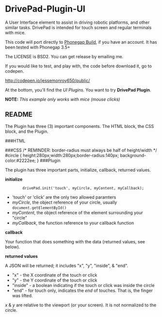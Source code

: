 # DrivePad-Plugin-UI
A User Interface element to assist in driving robotic platforms, and other similar tasks.
DrivePad is intended for touch screen and regular terminals with mice.

This code will port directly to [Phonegap Build](https://build.phonegap.com/), if you have an account.
It has been tested with Phonegap 3.5+

The LICENSE is BSD2. You can get release by emailing me.

If you would like to test, and play with, the code before download it, go to codepen.

http://codepen.io/jessemonroy650/public/

At the bottom, you'll find the *UI Plugins*.
You want to try **DrivePad Plugin**.

**NOTE:** *This example only works with mice (mouse clicks)*

## README 

The Plugin has three (3) important components.
The HTML block, the CSS block, and the Plugin.

###HTML
		<div id=circle></div>

###CSS
	/* REMINDER: border-radius must always be half of height/width */
	#circle {
		height:280px;width:280px;border-radius:140px;
		background-color:#2222ee;
	}
###Plugin

The plugin has three important parts, initialize, callback, returned values.

**initialize**
```
		drivePad.init('touch', myCircle, myContent, myCallback);
```
* 'touch' or 'click' are the only two allowed paramters
* *myCircle*, the object reference of your circle, usually `document.getElementById()`
* *myContent*, the object reference of the element surrounding your "circle"
* *myCallback*, the function reference to your callback function

**callback**

Your function that does something with the data (returned values, see below).

**returned values**

A JSON will be returned; it includes "x", "y", "inside", & "end".

* "x" - the X coordinate of the touch or click
* "y" - the Y coordinate of the touch or click
* "inside" -  a boolean indicating if the touch or click was inside the circle
* "end" - for touch only, indicates the *end* of touches. That is, the finger was lifted.

*x* & *y* are relative to the viewport (or your screen). It is not normalized to the circle.














